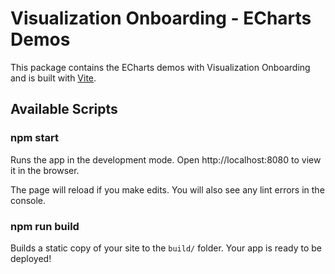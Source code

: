 # Visualization Onboarding - ECharts Demos

This package contains the ECharts demos with Visualization Onboarding and is built with [Vite](https://www.vitejs.dev/).

## Available Scripts

### npm start

Runs the app in the development mode.
Open http://localhost:8080 to view it in the browser.

The page will reload if you make edits.
You will also see any lint errors in the console.

### npm run build

Builds a static copy of your site to the `build/` folder.
Your app is ready to be deployed!
